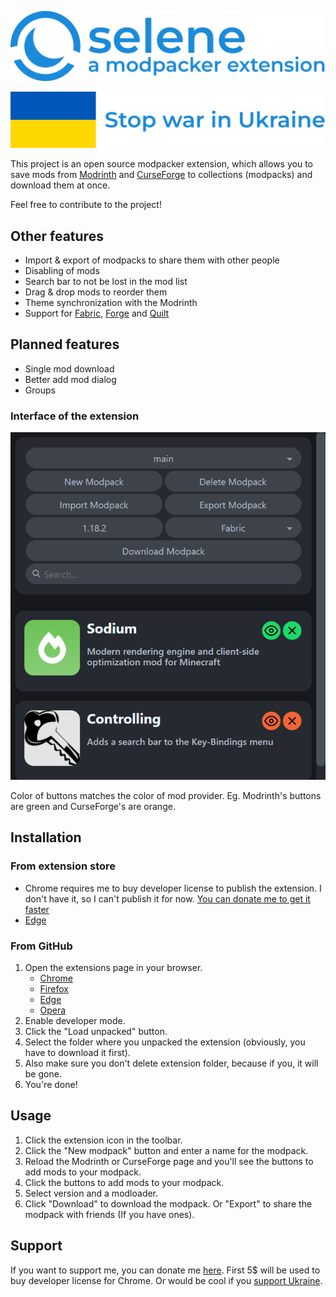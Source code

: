 ![](icons/text-logo.svg)

[![](images/stop-war.svg)](https://bank.gov.ua/en/news/all/natsionalniy-bank-vidkriv-spetsrahunok-dlya-zboru-koshtiv-na-potrebi-armiyi)

This project is an open source modpacker extension, which allows you to save mods from [Modrinth](https://modrinth.com/mods) and [CurseForge](https://www.curseforge.com/minecraft/mc-mods) to collections (modpacks) and download them at once.

Feel free to contribute to the project!

## Other features

-   Import & export of modpacks to share them with other people
-   Disabling of mods
-   Search bar to not be lost in the mod list
-   Drag & drop mods to reorder them
-   Theme synchronization with the Modrinth
-   Support for [Fabric](https://fabricmc.net/), [Forge](https://files.minecraftforge.net/net/minecraftforge/forge/) and [Quilt](https://quiltmc.org/)

## Planned features

-   Single mod download
-   Better add mod dialog
-   Groups

### Interface of the extension

![](images/screenshot.png)

Color of buttons matches the color of mod provider. Eg. Modrinth's buttons are green and CurseForge's are orange.

## Installation

### From extension store

-   Chrome requires me to buy developer license to publish the extension. I don't have it, so I can't publish it for now. [You can donate me to get it faster](#support)
-   [Edge](https://microsoftedge.microsoft.com/addons/detail/selene-modpacker/dfnmpodechfppakhgbdpjmcilmlfolpa)

### From GitHub

1. Open the extensions page in your browser.
    - [Chrome](chrome://extensions)
    - [Firefox](about:addons)
    - [Edge](edge://extensions)
    - [Opera](opera://extensions)
2. Enable developer mode.
3. Click the "Load unpacked" button.
4. Select the folder where you unpacked the extension (obviously, you have to download it first).
5. Also make sure you don't delete extension folder, because if you, it will be gone.
6. You're done!

## Usage

1. Click the extension icon in the toolbar.
2. Click the "New modpack" button and enter a name for the modpack.
3. Reload the Modrinth or CurseForge page and you'll see the buttons to add mods to your modpack.
4. Click the buttons to add mods to your modpack.
5. Select version and a modloader.
6. Click "Download" to download the modpack. Or "Export" to share the modpack with friends (If you have ones).

## Support

If you want to support me, you can donate me [here](https://www.paypal.com/donate/?hosted_button_id=DRPEBNY8MAYLE). First 5$ will be used to buy developer license for Chrome.
Or would be cool if you [support Ukraine](https://bank.gov.ua/en/news/all/natsionalniy-bank-vidkriv-spetsrahunok-dlya-zboru-koshtiv-na-potrebi-armiyi).
